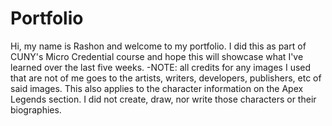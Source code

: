 # Portfolio
Hi, my name is Rashon and welcome to my portfolio. I did this as part of CUNY's Micro Credential course and hope this will showcase what I've learned over the last five weeks.
-NOTE: all credits for any images I used that are not of me goes to the artists, writers, developers, publishers, etc of said images. This also applies to the character information on the Apex Legends section. I did not create, draw, nor write those characters or their biographies.
